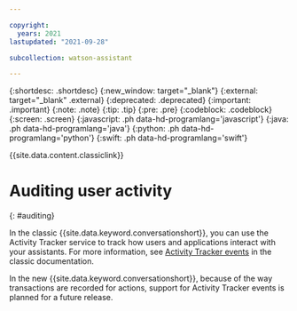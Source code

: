 ```yaml
---

copyright:
  years: 2021
lastupdated: "2021-09-28"

subcollection: watson-assistant

---
```


{:shortdesc: .shortdesc}
{:new_window: target="_blank"}
{:external: target="_blank" .external}
{:deprecated: .deprecated}
{:important: .important}
{:note: .note}
{:tip: .tip}
{:pre: .pre}
{:codeblock: .codeblock}
{:screen: .screen}
{:javascript: .ph data-hd-programlang='javascript'}
{:java: .ph data-hd-programlang='java'}
{:python: .ph data-hd-programlang='python'}
{:swift: .ph data-hd-programlang='swift'}

{{site.data.content.classiclink}}

# Auditing user activity
{: #auditing}

In the classic {{site.data.keyword.conversationshort}}, you can use the Activity Tracker service to track how users and applications interact with your assistants. For more information, see [Activity Tracker events](/docs/assistant?topic=assistant-at-events) in the classic documentation.

In the new {{site.data.keyword.conversationshort}}, because of the way transactions are recorded for actions, support for Activity Tracker events is planned for a future release.